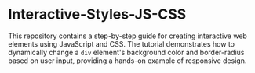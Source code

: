 # Interactive-Styles-JS-CSS
This repository contains a step-by-step guide for creating interactive web elements using JavaScript and CSS. The tutorial demonstrates how to dynamically change a `div` element's background color and border-radius based on user input, providing a hands-on example of responsive design.
